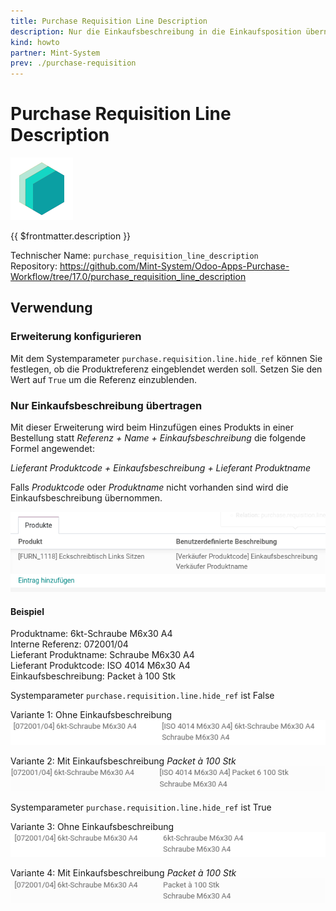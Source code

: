 ```yaml
---
title: Purchase Requisition Line Description
description: Nur die Einkaufsbeschreibung in die Einkaufsposition übernehmen.
kind: howto
partner: Mint-System
prev: ./purchase-requisition
---
```

# Purchase Requisition Line Description
![icon_oms_box](attachments/icons_odoo_mint_system.png)

{{ $frontmatter.description }}

Technischer Name: `purchase_requisition_line_description`\
Repository: <https://github.com/Mint-System/Odoo-Apps-Purchase-Workflow/tree/17.0/purchase_requisition_line_description>

## Verwendung

### Erweiterung konfigurieren

Mit dem Systemparameter `purchase.requisition.line.hide_ref` können Sie festlegen, ob die Produktreferenz eingeblendet werden soll. Setzen Sie den Wert auf `True` um die Referenz einzublenden.

### Nur Einkaufsbeschreibung übertragen

Mit dieser Erweiterung wird beim Hinzufügen eines Produkts in einer Bestellung statt *Referenz + Name + Einkaufsbeschreibung* die folgende Formel angewendet:

*Lieferant Produktcode + Einkaufsbeschreibung + Lieferant Produktname*

Falls *Produktcode* oder *Produktname* nicht vorhanden sind wird die Einkaufsbeschreibung übernommen.

![](attachments/Purchase%20Requisition%20Line%20Description.png)


#### Beispiel
Produktname: 6kt-Schraube M6x30 A4\
Interne Referenz: 072001/04\
Lieferant Produktname: Schraube M6x30 A4\
Lieferant Produktcode: ISO 4014 M6x30 A4\
Einkaufsbeschreibung: Packet à 100 Stk


Systemparameter `purchase.requisition.line.hide_ref` ist False

Variante 1: Ohne Einkaufsbeschreibung
![](attachments/Purchase%20Requisition%20Line%20Description%20Variante%201.png)

Variante 2: Mit Einkaufsbeschreibung *Packet à 100 Stk*
![](attachments/Purchase%20Requisition%20Line%20Description%20Variante%202.png)

Systemparameter `purchase.requisition.line.hide_ref` ist True

Variante 3: Ohne Einkaufsbeschreibung
![](attachments/Purchase%20Requisition%20Line%20Description%20Variante%203.png)

Variante 4: Mit Einkaufsbeschreibung *Packet à 100 Stk*
![](attachments/Purchase%20Requisition%20Line%20Description%20Variante%204.png)
